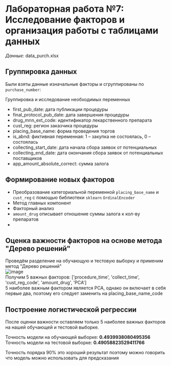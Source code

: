 # Лабораторная работа №7: Исследование факторов и организация работы с таблицами данных

*Данные*: data_purch.xlsx

## Группировка данных

Были взяты данные изначальные факторы и сгруппированы по `purchase_number`:

Группировка и исследование необходимых переменных

 - first_pub_date: дата публикации процедуры  
 - final_protocol_pub_date: дата завершения процедуры  
 - drug_mnn_ext_code: идентификатор лекарственного препарата  
 - cust_reg: регион заказчика процедуры  
 - placing_base_name: форма проведения торгов  
 - is_abnd: фиктивная переменная: 1 – закупка не состоялась, 0 – состоялась  
 - collecting_start_date: дата начала сбора заявок от потенциальных  
 - collecting_end_date: дата окончания сбора заявок от потенциальных поставщиков  
 - app_amount_absolute_correct: сумма залога  

## Формирование новых факторов

- Преобразование категориальной переменной `placing_base_name` и `cust_reg` с помощью библиотеки `sklearn` `OrdinalEncoder`  
- Метод главных компонент  
- Факторный анализ  
- `amount_drug` описывает отношение суммы залога к кол-ву препаратов  
- 
## Оценка важности факторов на основе метода "Дерево решений" 

Проведём разделение на обучающую и тестовую выборку и применим метод "Дерево решений"  
![image](https://user-images.githubusercontent.com/93386717/231022835-877df8fb-bc88-41cb-a091-da3b3788da82.png)  
Получим 5 важных факторов: ['procedure_time', 'collect_time', 'cust_reg_code', 'amount_drug', 'PCA']  
5 наиболее важным фактором является PCA, однако он включает в себя первые два, поэтому его следует заменить на placing_base_name_code

## Построение логистической регрессии

После оценки важности оставляем только 5 наиболее важных факторов на нашей обучающей и тестовой выборке.

Точность модели на обучающей выборке: **0.4939938080495356**  
Точность модели на тестовой выборке: **0.49058823529411766**  

Точность порядка 90% это хороший результат поэтому можно говорить что модель можно использовать для предсказания
